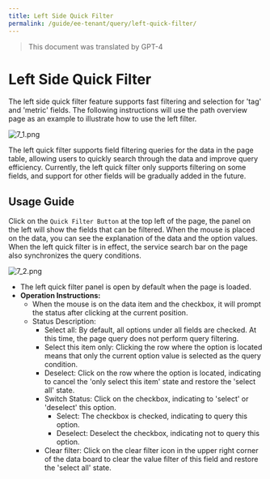 ```yaml
---
title: Left Side Quick Filter
permalink: /guide/ee-tenant/query/left-quick-filter/
---
```


> This document was translated by GPT-4

# Left Side Quick Filter

The left side quick filter feature supports fast filtering and selection for 'tag' and 'metric' fields. The following instructions will use the path overview page as an example to illustrate how to use the left filter.

![7_1.png](https://yunshan-guangzhou.oss-cn-beijing.aliyuncs.com/pub/pic/20230920650a9fb1183e5.png)

The left quick filter supports field filtering queries for the data in the page table, allowing users to quickly search through the data and improve query efficiency. Currently, the left quick filter only supports filtering on some fields, and support for other fields will be gradually added in the future.

## Usage Guide

Click on the `Quick Filter Button` at the top left of the page, the panel on the left will show the fields that can be filtered. When the mouse is placed on the data, you can see the explanation of the data and the option values. When the left quick filter is in effect, the service search bar on the page also synchronizes the query conditions.

![7_2.png](https://yunshan-guangzhou.oss-cn-beijing.aliyuncs.com/pub/pic/20230920650a9fb139c2f.png)

- The left quick filter panel is open by default when the page is loaded.
- **Operation Instructions:**
  - When the mouse is on the data item and the checkbox, it will prompt the status after clicking at the current position.
  - Status Description:
    - Select all: By default, all options under all fields are checked. At this time, the page query does not perform query filtering.
    - Select this item only: Clicking the row where the option is located means that only the current option value is selected as the query condition.
    - Deselect: Click on the row where the option is located, indicating to cancel the 'only select this item' state and restore the 'select all' state.
    - Switch Status: Click on the checkbox, indicating to 'select' or 'deselect' this option.
      - Select: The checkbox is checked, indicating to query this option.
      - Deselect: Deselect the checkbox, indicating not to query this option.
    - Clear filter: Click on the clear filter icon in the upper right corner of the data board to clear the value filter of this field and restore the 'select all' state.
